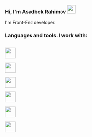 ### Hi, I'm Asadbek Rahimov <img src="https://media.giphy.com/media/hvRJCLFzcasrR4ia7z/giphy.gif" width="27px">
I'm Front-End developer.
### Languages and tools. I work with:
<code> <img src="https://upload.wikimedia.org/wikipedia/commons/thumb/0/00/HTML5_logo_black.svg/2048px-HTML5_logo_black.svg.png" width="34px"> </code>
<code> <img src="https://upload.wikimedia.org/wikipedia/commons/thumb/d/d5/CSS3_logo_and_wordmark.svg/1200px-CSS3_logo_and_wordmark.svg.png" width="34px" height="32px"> </code>
<code> <img src="https://e7.pngegg.com/pngimages/72/936/png-clipart-sass-cascading-style-sheets-preprocessor-less-postcss-meng-miscellaneous-text-thumbnail.png" width="34px"> </code>
<code> <img src="https://avatars.githubusercontent.com/u/2918581?s=280&v=4" width="34px"> </code>
<code> <img src="https://mpng.subpng.com/20181125/gos/kisspng-react-javascript-redux-vue-js-angular-javascript-jquery-5bfa71f29a9d93.7758622015431398266333.jpg" width="34px"> </code>
<code> <img src="https://cdn.freebiesupply.com/logos/large/2x/react-1-logo-png-transparent.png" width="34px"> </code>


